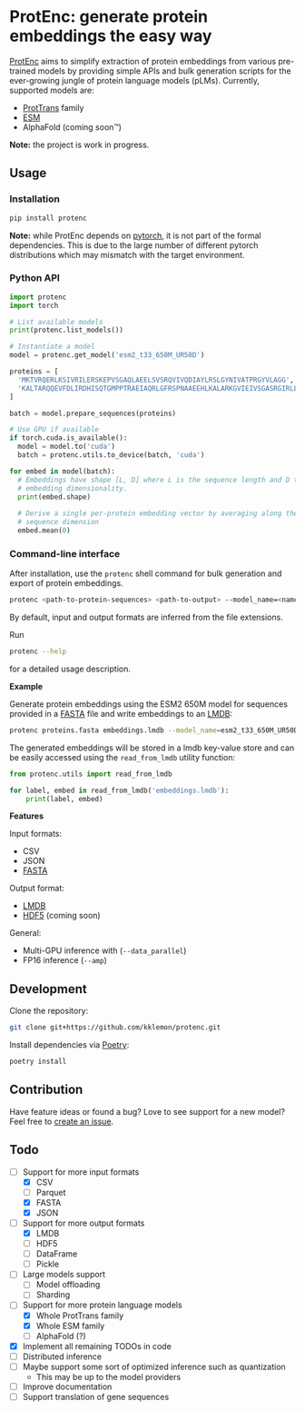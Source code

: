 ProtEnc: generate protein embeddings the easy way
=======

[ProtEnc](https://github.com/kklemon/ProtEnc) aims to simplify extraction of protein embeddings from various pre-trained models by providing simple APIs and bulk generation scripts for the ever-growing jungle of protein language models (pLMs). Currently, supported models are:

* [ProtTrans](https://github.com/agemagician/ProtTrans) family
* [ESM](https://github.com/facebookresearch/esm)
* AlphaFold (coming soon™)

**Note:** the project is work in progress.

Usage
-----

### Installation

```bash
pip install protenc
```

**Note:** while ProtEnc depends on [pytorch](https://pytorch.org/), it is not part of the formal dependencies. 
This is due to the large number of different pytorch distributions which may mismatch with the target environment.

### Python API

```python
import protenc
import torch

# List available models
print(protenc.list_models())

# Instantiate a model
model = protenc.get_model('esm2_t33_650M_UR50D')

proteins = [
  'MKTVRQERLKSIVRILERSKEPVSGAQLAEELSVSRQVIVQDIAYLRSLGYNIVATPRGYVLAGG',
  'KALTARQQEVFDLIRDHISQTGMPPTRAEIAQRLGFRSPNAAEEHLKALARKGVIEIVSGASRGIRLLQEE'
]

batch = model.prepare_sequences(proteins)

# Use GPU if available
if torch.cuda.is_available():
  model = model.to('cuda')
  batch = protenc.utils.to_device(batch, 'cuda')

for embed in model(batch):
  # Embeddings have shape [L, D] where L is the sequence length and D the 
  # embedding dimensionality.
  print(embed.shape)
  
  # Derive a single per-protein embedding vector by averaging along the 
  # sequence dimension
  embed.mean(0)
```

### Command-line interface

After installation, use the `protenc` shell command for bulk generation and export of protein embeddings.

```bash
protenc <path-to-protein-sequences> <path-to-output> --model_name=<name-of-model>
```

By default, input and output formats are inferred from the file extensions.

Run

```bash
protenc --help
```

for a detailed usage description.

**Example**

Generate protein embeddings using the ESM2 650M model for sequences provided in a [FASTA](https://en.wikipedia.org/wiki/FASTA_format) file and write embeddings to an [LMDB](https://en.wikipedia.org/wiki/Lightning_Memory-Mapped_Database):

```bash
protenc proteins.fasta embeddings.lmdb --model_name=esm2_t33_650M_UR50D
```

The generated embeddings will be stored in a lmdb key-value store and can be easily accessed using the `read_from_lmdb` utility function:

```python
from protenc.utils import read_from_lmdb

for label, embed in read_from_lmdb('embeddings.lmdb'):
    print(label, embed)
```

**Features**

Input formats:
* CSV
* JSON
* [FASTA](https://en.wikipedia.org/wiki/FASTA_format)

Output format:
* [LMDB](https://en.wikipedia.org/wiki/Lightning_Memory-Mapped_Database)
* [HDF5](https://en.wikipedia.org/wiki/Hierarchical_Data_Format) (coming soon)

General:
* Multi-GPU inference with (`--data_parallel`)
* FP16 inference (`--amp`)

Development
-----------

Clone the repository:

```bash
git clone git+https://github.com/kklemon/protenc.git
```

Install dependencies via [Poetry](https://python-poetry.org/):

```bash
poetry install
```

Contribution
------------

Have feature ideas or found a bug? Love to see support for a new model? Feel free to [create an issue](https://github.com/kklemon/ProtEnc/issues/new).

Todo
----

- [ ] Support for more input formats
  - [X] CSV
  - [ ] Parquet
  - [X] FASTA
  - [X] JSON
- [ ] Support for more output formats
  - [X] LMDB
  - [ ] HDF5
  - [ ] DataFrame
  - [ ] Pickle
- [ ] Large models support
  - [ ] Model offloading
  - [ ] Sharding
- [ ] Support for more protein language models
  - [X] Whole ProtTrans family
  - [X] Whole ESM family
  - [ ] AlphaFold (?)
- [X] Implement all remaining TODOs in code
- [ ] Distributed inference
- [ ] Maybe support some sort of optimized inference such as quantization
  - This may be up to the model providers
- [ ] Improve documentation
- [ ] Support translation of gene sequences
